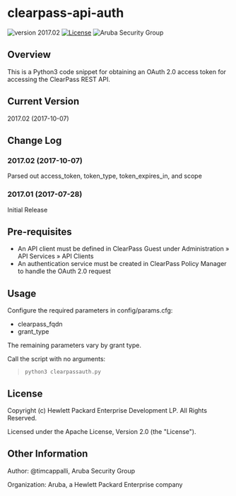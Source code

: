 
# clearpass-api-auth

![version 2017.02](https://img.shields.io/badge/Version-2017.02-brightgreen.svg "version 2017.02") [![License](https://img.shields.io/badge/License-Apache%202.0-blue.svg)](https://opensource.org/licenses/Apache-2.0) ![Aruba Security Group](https://img.shields.io/badge/Source-Aruba_Security-orange.svg "Aruba Security Group")


## Overview
This is a Python3 code snippet for obtaining an OAuth 2.0 access token for accessing the ClearPass REST API.

## Current Version
2017.02 (2017-10-07)

## Change Log
### 2017.02 (2017-10-07)
Parsed out access_token, token_type, token_expires_in, and scope
### 2017.01 (2017-07-28)
Initial Release

## Pre-requisites
* An API client must be defined in ClearPass Guest under Administration » API Services » API Clients
* An authentication service must be created in ClearPass Policy Manager to handle the OAuth 2.0 request

## Usage
Configure the required parameters in config/params.cfg:
* clearpass_fqdn 
* grant_type

The remaining parameters vary by grant type.

Call the script with no arguments: 

> `python3 clearpassauth.py`

## License
Copyright (c) Hewlett Packard Enterprise Development LP. All Rights Reserved.

Licensed under the Apache License, Version 2.0 (the "License").

## Other Information
Author: @timcappalli, Aruba Security Group

Organization: Aruba, a Hewlett Packard Enterprise company
